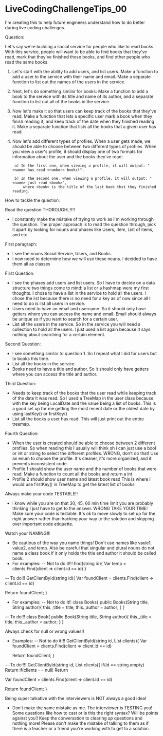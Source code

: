 # LiveCodingChallengeTips_00
 I'm creating this to help future engineers understand how to do better during live coding challenges.
 
 Question:
 
Let's say we're building a social service for people who like to read books. 
With this service, people will want to be able to find books that they've read, mark that they've finished those books, and find other people who read the same books.

1) Let's start with the ability to add users, and list users. 
	Make a function to add a user to the service with their name and email. 
	Make a separate function to list out the names of the users in the service.

2) Next, let's do something similar for books: 
	Make a function to add a book to the service with its title and name of its author, 
	and a separate function to list out all of the books in the service.

3) Now let's make it so that users can keep track of the books that they've read. 
	Make a function that lets a specific user mark a book when they finish reading it, 
	and keep track of the date when they finished reading it. 
	Make a separate function that lists all the books that a given user has read.

4) Now let's add different types of profiles. 
	When a user gets made, we should be able to choose between two different types of profiles. 
	When you view a user's profile, it should display one of two formats for information about the user and the books they've read:

  		a) In the first one, when viewing a profile, it will output: "<name> has read <number> books!".

  		b) In the second one, when viewing a profile, it will output: "<name> just read <book>",
  			where <book> is the title of the last book that they finished reading.

How to tackle the question:

Read the question THOROUGHLY!!
 - I constantly make the mistake of trying to work as I'm working through the question. The proper approach is to read the question through, pick it apart by looking for nouns and phases like Users, Item, List of items, and etc.

First paragraph:
- I see the nouns Social Service, Users, and Books. 
- 	I now need to determine how we will use these nouns. I decided to have them all as classes

First Question:
 - I see the phases add users and list users. 
  So I have to decide on a data structure two things come to mind: a list or a hashmap were my first thoughts. I chose to have a list in the service to     hold all the users. I chose the list because there is no need for a key as of now since all I need to do is list all users in service.
 - Users need to have an email and username. 
  So it should only have getters where you can access the name and email. Email should always be unique so if you want to search for a certain user.
 - List all the users in the service. 
  So in the service you will need a collection to hold all the users. I just used a list again because it says nothing about searching for a certain       element. 

Second Question:
 - I see something similar to question 1. 
  So I repeat what I did for users but to books this time. 
 - List all the books in the service.
 - Books need to have a title and author. 
  So it should only have getters where you can access the title and author.
 
Third Question:
 - Needs to keep track of the books that the user read while keeping track of the date it was read. 
  So I used a TreeMap in the user class because with the key being LocalDate and the value being a list of books. This is a good set up for me getting the most recent date or the oldest date by using lastKey() or firstKey()
 - List all the books a user has read. 
  This will just print out the entire treemap.

Fourth Question:
 - When the user is created should be able to choose between 2 different profiles.
  So when reading this I usually will think oh i can just use a bool or int or string to select the different profiles. WRONG, don't do that! Use an enum  to choose the profile. It's cleaner, it's more organized, and it prevents inconsistent code.
 - Profile 1 should show the user name and the number of books that were read.
  Make a function to count all the books and return a int
 - Profile 2 should show user name and latest book read
  This is where I would use firstKey() in TreeMap to get the latest list of books


Always make your code TESTABLE!!
 - I know while you are on that 30, 45, 60 min time limit you are probably thinking I just have to get to the answer. WRONG TAKE YOUR TIME! Make sure your code is testable. It's ok to move slowly to set up for the right answer rather than hacking your way to the solution and skipping over important code etiquette. 

Watch your NAMING!!!
 - Be cautious of the way you name things! Don't use names like vaule1, value2, and temp. Also be careful that singular and plural nouns do not name a class book if it only holds the title and author it should be called book.
 - For examples:
  -- Not to do it!!!
   find(string id){
   Var temp = clients.Find(client => client.id == id)
   }

  -- To do!!!
   GetClientById(string id){
   Var foundClient = clients.Find(client => client.id == id)

   Return foundClient;
   }

 - For examples:
  -- Not to do it!!
   class Books{
       public Books(String title, String author){
         this._title = title;
         this._author = author;
       }
   }


  -- To do!!!
   class Book{
       public Book(String title, String author){
         this._title = title;
         this._author = author;
       }
   }



Always check for null or wrong values!!
 - Examples:
  -- Not to do it!!!
   GetClientById(string id, List clients){
   Var foundClient = clients.Find(client => client.id == id)

   Return foundClient;
   }

  -- To do!!!!
   GetClientById(string id, List clients){
    if(id == string.empty)
     Return
    if(clients == null)
     Return

   Var foundClient = clients.Find(client => client.id == id)

   Return foundClient;
   }

Being super talkative with the interviewers is NOT always a good idea!

 - Don't make the same mistake as me. The interviewer is TESTING you! Some questions like how to cast or is this the right syntax? Will be points against you!! Keep the conversation to clearing up questions and nothing more! Please don't make the mistake of talking to them as if there is a teacher or a friend you're working with to get to a solution.
